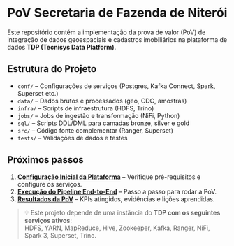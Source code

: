 # PoV Secretaria de Fazenda de Niterói

Este repositório contém a implementação da prova de valor (PoV) de integração de dados geoespaciais e cadastros imobiliários na plataforma de dados **TDP (Tecnisys Data Platform)**.

## Estrutura do Projeto

- `conf/` – Configurações de serviços (Postgres, Kafka Connect, Spark, Superset etc.)
- `data/` – Dados brutos e processados (geo, CDC, amostras)
- `infra/` – Scripts de infraestrutura (HDFS, Trino)
- `jobs/` – Jobs de ingestão e transformação (NiFi, Python)
- `sql/` – Scripts DDL/DML para camadas bronze, silver e gold
- `src/` – Código fonte complementar (Ranger, Superset)
- `tests/` – Validações de dados e testes

## Próximos passos

1. **[Configuração Inicial da Plataforma](docs/SETUP.md)** – Verifique pré-requisitos e configure os serviços.
2. **[Execução do Pipeline End-to-End](docs/PIPELINE.md)** – Passo a passo para rodar a PoV.
3. **[Resultados da PoV](docs/RESULTS.md)** – KPIs atingidos, evidências e lições aprendidas.

> 💡 Este projeto depende de uma instância do **TDP com os seguintes serviços ativos**:  
> HDFS, YARN, MapReduce, Hive, Zookeeper, Kafka, Ranger, NiFi, Spark 3, Superset, Trino.